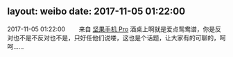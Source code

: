 layout: weibo
date: 2017-11-05 01:22:00
---
<meta name="referrer" content="no-referrer" />

2017-11-05 01:22:00  &nbsp;&nbsp;&nbsp;&nbsp;&nbsp;&nbsp; 来自 <a href="http://app.weibo.com/t/feed/Z4AgP" rel="nofollow">坚果手机 Pro</a>
酒桌上啊就是爱点鸳鸯谱，你是反对也不是不反对也不是，只好任他们说喽，这也是个话题，让大家有的可聊的，呵呵…… ​​​
